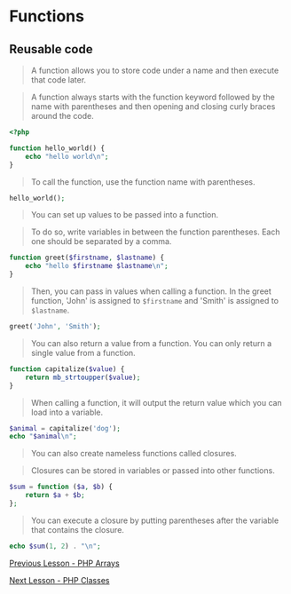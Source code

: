 # Functions
## Reusable code

> A function allows you to store code under a name and then execute that code later.

> A function always starts with the function keyword followed by the name with parentheses and then opening and closing curly braces around the code.

```php
<?php

function hello_world() {
    echo "hello world\n";
}
```

> To call the function, use the function name with parentheses.
```php
hello_world();
```

> You can set up values to be passed into a function.

>To do so, write variables in between the function parentheses. Each one should be separated by a comma.
```php
function greet($firstname, $lastname) {
    echo "hello $firstname $lastname\n";
}
```

> Then, you can pass in values when calling a function. In the greet function,
'John' is assigned to `$firstname` and 'Smith' is assigned to
`$lastname`.

```php
greet('John', 'Smith');
```

> You can also return a value from a function. You can only
return a single value from a function.
```php
function capitalize($value) {
    return mb_strtoupper($value);
}
```

> When calling a function, it will output the return value which you can load into a variable.
```php
$animal = capitalize('dog');
echo "$animal\n";
```

> You can also create nameless functions called closures. 

>Closures can be stored in variables or passed into other functions.
```php
$sum = function ($a, $b) {
    return $a + $b;
};
```

> You can execute a closure by putting parentheses after the variable that contains the closure.

```php
echo $sum(1, 2) . "\n";
```

[ Previous Lesson - PHP Arrays ](./arrays.md)

[ Next Lesson - PHP Classes ](./classes.md)
